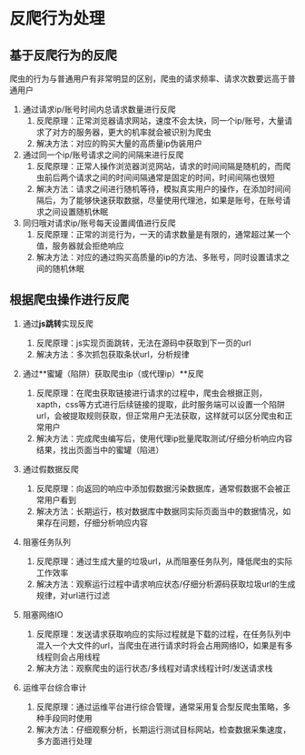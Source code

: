 # 反爬行为处理

## 基于反爬行为的反爬

爬虫的行为与普通用户有非常明显的区别，爬虫的请求频率、请求次数要远高于普通用户

1. 通过请求ip/账号时间内总请求数量进行反爬
   1. 反爬原理：正常浏览器请求网站，速度不会太快，同一个ip/账号，大量请求了对方的服务器，更大的机率就会被识别为爬虫
   2. 解决方法：对应的购买大量的高质量ip伪装用户
2. 通过同一个ip/账号请求之间的间隔来进行反爬
   1. 反爬原理：正常人操作浏览器浏览网站，请求的时间间隔是随机的，而爬虫前后两个请求之间的时间间隔通常是固定的时间，时间间隔也很短
   2. 解决方法：请求之间进行随机等待，模拟真实用户的操作，在添加时间间隔后，为了能够快速获取数据，尽量使用代理池，如果是账号，在账号请求之间设置随机休眠
3. 同归哦对请求ip/账号每天设置阈值进行反爬
   1. 反爬原理：正常的浏览行为，一天的请求数量是有限的，通常超过某一个值，服务器就会拒绝响应
   2. 解决方法：对应的通过购买高质量的ip的方法、多账号，同时设置请求之间的随机休眠

## 根据爬虫操作进行反爬

1. 通过**js跳转**实现反爬

   1. 反爬原理：js实现页面跳转，无法在源码中获取到下一页的url
   2. 解决方法：多次抓包获取条状url，分析规律

2. 通过**蜜罐（陷阱）获取爬虫ip（或代理ip）**反爬

   1. 反爬原理：在爬虫获取链接进行请求的过程中，爬虫会根据正则，xapth，css等方式进行后续链接的提取，此时服务端可以设置一个陷阱url，会被提取规则获取，但正常用户无法获取，这样就可以区分爬虫和正常用户
   2. 解决方法：完成爬虫编写后，使用代理ip批量爬取测试/仔细分析响应内容结果，找出页面当中的蜜罐（陷进）

3. 通过假数据反爬

   1. 反爬原理：向返回的响应中添加假数据污染数据库，通常假数据不会被正常用户看到
   2. 解决方法：长期运行，核对数据库中数据同实际页面当中的数据情况，如果存在问题，仔细分析响应内容

4. 阻塞任务队列

   1. 反爬原理：通过生成大量的垃圾url，从而阻塞任务队列，降低爬虫的实际工作效率
   2. 解决方法：观察运行过程中请求响应状态/仔细分析源码获取垃圾url的生成规律，对url进行过滤

5. 阻塞网络IO

   1. 反爬原理：发送请求获取响应的实际过程就是下载的过程，在任务队列中混入一个大文件的url，当爬虫在进行请求时将会占用网络IO，如果是有多线程则会占用线程
   2. 解决方法：观察爬虫的运行状态/多线程对请求线程计时/发送请求栈

6. 运维平台综合审计

   1. 反爬原理：通过运维平台进行综合管理，通常采用复合型反爬虫策略，多种手段同时使用
   2. 解决方法：仔细观察分析，长期运行测试目标网站，检查数据采集速度，多方面进行处理

   